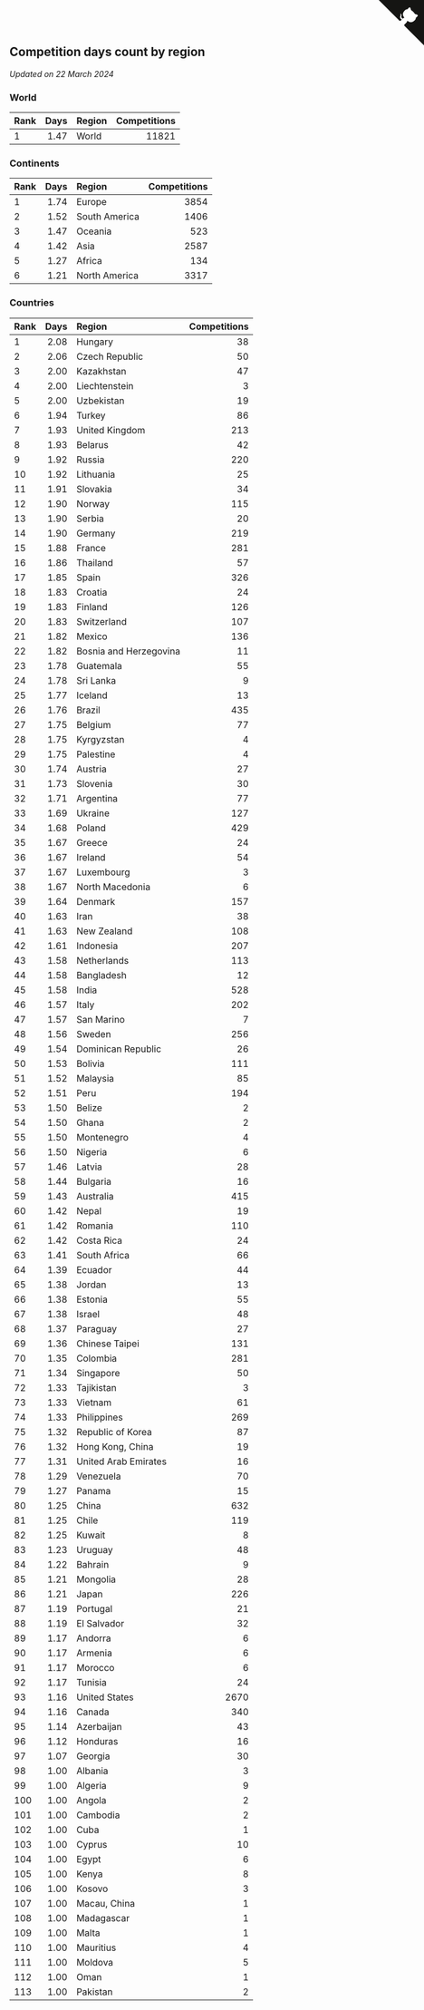 ## Competition days count by region

*Updated on 22 March 2024*


### World

| Rank | Days | Region | Competitions |
| :--- | ---: | :--- | ---: |
| 1 | 1.47 | World | 11821 |

### Continents

| Rank | Days | Region | Competitions |
| :--- | ---: | :--- | ---: |
| 1 | 1.74 | Europe | 3854 |
| 2 | 1.52 | South America | 1406 |
| 3 | 1.47 | Oceania | 523 |
| 4 | 1.42 | Asia | 2587 |
| 5 | 1.27 | Africa | 134 |
| 6 | 1.21 | North America | 3317 |

### Countries

| Rank | Days | Region | Competitions |
| :--- | ---: | :--- | ---: |
| 1 | 2.08 | Hungary | 38 |
| 2 | 2.06 | Czech Republic | 50 |
| 3 | 2.00 | Kazakhstan | 47 |
| 4 | 2.00 | Liechtenstein | 3 |
| 5 | 2.00 | Uzbekistan | 19 |
| 6 | 1.94 | Turkey | 86 |
| 7 | 1.93 | United Kingdom | 213 |
| 8 | 1.93 | Belarus | 42 |
| 9 | 1.92 | Russia | 220 |
| 10 | 1.92 | Lithuania | 25 |
| 11 | 1.91 | Slovakia | 34 |
| 12 | 1.90 | Norway | 115 |
| 13 | 1.90 | Serbia | 20 |
| 14 | 1.90 | Germany | 219 |
| 15 | 1.88 | France | 281 |
| 16 | 1.86 | Thailand | 57 |
| 17 | 1.85 | Spain | 326 |
| 18 | 1.83 | Croatia | 24 |
| 19 | 1.83 | Finland | 126 |
| 20 | 1.83 | Switzerland | 107 |
| 21 | 1.82 | Mexico | 136 |
| 22 | 1.82 | Bosnia and Herzegovina | 11 |
| 23 | 1.78 | Guatemala | 55 |
| 24 | 1.78 | Sri Lanka | 9 |
| 25 | 1.77 | Iceland | 13 |
| 26 | 1.76 | Brazil | 435 |
| 27 | 1.75 | Belgium | 77 |
| 28 | 1.75 | Kyrgyzstan | 4 |
| 29 | 1.75 | Palestine | 4 |
| 30 | 1.74 | Austria | 27 |
| 31 | 1.73 | Slovenia | 30 |
| 32 | 1.71 | Argentina | 77 |
| 33 | 1.69 | Ukraine | 127 |
| 34 | 1.68 | Poland | 429 |
| 35 | 1.67 | Greece | 24 |
| 36 | 1.67 | Ireland | 54 |
| 37 | 1.67 | Luxembourg | 3 |
| 38 | 1.67 | North Macedonia | 6 |
| 39 | 1.64 | Denmark | 157 |
| 40 | 1.63 | Iran | 38 |
| 41 | 1.63 | New Zealand | 108 |
| 42 | 1.61 | Indonesia | 207 |
| 43 | 1.58 | Netherlands | 113 |
| 44 | 1.58 | Bangladesh | 12 |
| 45 | 1.58 | India | 528 |
| 46 | 1.57 | Italy | 202 |
| 47 | 1.57 | San Marino | 7 |
| 48 | 1.56 | Sweden | 256 |
| 49 | 1.54 | Dominican Republic | 26 |
| 50 | 1.53 | Bolivia | 111 |
| 51 | 1.52 | Malaysia | 85 |
| 52 | 1.51 | Peru | 194 |
| 53 | 1.50 | Belize | 2 |
| 54 | 1.50 | Ghana | 2 |
| 55 | 1.50 | Montenegro | 4 |
| 56 | 1.50 | Nigeria | 6 |
| 57 | 1.46 | Latvia | 28 |
| 58 | 1.44 | Bulgaria | 16 |
| 59 | 1.43 | Australia | 415 |
| 60 | 1.42 | Nepal | 19 |
| 61 | 1.42 | Romania | 110 |
| 62 | 1.42 | Costa Rica | 24 |
| 63 | 1.41 | South Africa | 66 |
| 64 | 1.39 | Ecuador | 44 |
| 65 | 1.38 | Jordan | 13 |
| 66 | 1.38 | Estonia | 55 |
| 67 | 1.38 | Israel | 48 |
| 68 | 1.37 | Paraguay | 27 |
| 69 | 1.36 | Chinese Taipei | 131 |
| 70 | 1.35 | Colombia | 281 |
| 71 | 1.34 | Singapore | 50 |
| 72 | 1.33 | Tajikistan | 3 |
| 73 | 1.33 | Vietnam | 61 |
| 74 | 1.33 | Philippines | 269 |
| 75 | 1.32 | Republic of Korea | 87 |
| 76 | 1.32 | Hong Kong, China | 19 |
| 77 | 1.31 | United Arab Emirates | 16 |
| 78 | 1.29 | Venezuela | 70 |
| 79 | 1.27 | Panama | 15 |
| 80 | 1.25 | China | 632 |
| 81 | 1.25 | Chile | 119 |
| 82 | 1.25 | Kuwait | 8 |
| 83 | 1.23 | Uruguay | 48 |
| 84 | 1.22 | Bahrain | 9 |
| 85 | 1.21 | Mongolia | 28 |
| 86 | 1.21 | Japan | 226 |
| 87 | 1.19 | Portugal | 21 |
| 88 | 1.19 | El Salvador | 32 |
| 89 | 1.17 | Andorra | 6 |
| 90 | 1.17 | Armenia | 6 |
| 91 | 1.17 | Morocco | 6 |
| 92 | 1.17 | Tunisia | 24 |
| 93 | 1.16 | United States | 2670 |
| 94 | 1.16 | Canada | 340 |
| 95 | 1.14 | Azerbaijan | 43 |
| 96 | 1.12 | Honduras | 16 |
| 97 | 1.07 | Georgia | 30 |
| 98 | 1.00 | Albania | 3 |
| 99 | 1.00 | Algeria | 9 |
| 100 | 1.00 | Angola | 2 |
| 101 | 1.00 | Cambodia | 2 |
| 102 | 1.00 | Cuba | 1 |
| 103 | 1.00 | Cyprus | 10 |
| 104 | 1.00 | Egypt | 6 |
| 105 | 1.00 | Kenya | 8 |
| 106 | 1.00 | Kosovo | 3 |
| 107 | 1.00 | Macau, China | 1 |
| 108 | 1.00 | Madagascar | 1 |
| 109 | 1.00 | Malta | 1 |
| 110 | 1.00 | Mauritius | 4 |
| 111 | 1.00 | Moldova | 5 |
| 112 | 1.00 | Oman | 1 |
| 113 | 1.00 | Pakistan | 2 |


<a href="https://github.com/JustinTimeCuber/wca_statistics" class="github-corner" aria-label="View source on Github"><svg width="80" height="80" viewBox="0 0 250 250" style="fill:#151513; color:#fff; position: absolute; top: 0; border: 0; right: 0;" aria-hidden="true"><path d="M0,0 L115,115 L130,115 L142,142 L250,250 L250,0 Z"></path><path d="M128.3,109.0 C113.8,99.7 119.0,89.6 119.0,89.6 C122.0,82.7 120.5,78.6 120.5,78.6 C119.2,72.0 123.4,76.3 123.4,76.3 C127.3,80.9 125.5,87.3 125.5,87.3 C122.9,97.6 130.6,101.9 134.4,103.2" fill="currentColor" style="transform-origin: 130px 106px;" class="octo-arm"></path><path d="M115.0,115.0 C114.9,115.1 118.7,116.5 119.8,115.4 L133.7,101.6 C136.9,99.2 139.9,98.4 142.2,98.6 C133.8,88.0 127.5,74.4 143.8,58.0 C148.5,53.4 154.0,51.2 159.7,51.0 C160.3,49.4 163.2,43.6 171.4,40.1 C171.4,40.1 176.1,42.5 178.8,56.2 C183.1,58.6 187.2,61.8 190.9,65.4 C194.5,69.0 197.7,73.2 200.1,77.6 C213.8,80.2 216.3,84.9 216.3,84.9 C212.7,93.1 206.9,96.0 205.4,96.6 C205.1,102.4 203.0,107.8 198.3,112.5 C181.9,128.9 168.3,122.5 157.7,114.1 C157.9,116.9 156.7,120.9 152.7,124.9 L141.0,136.5 C139.8,137.7 141.6,141.9 141.8,141.8 Z" fill="currentColor" class="octo-body"></path></svg></a><style>.github-corner:hover .octo-arm{animation:octocat-wave 560ms ease-in-out}@keyframes octocat-wave{0%,100%{transform:rotate(0)}20%,60%{transform:rotate(-25deg)}40%,80%{transform:rotate(10deg)}}@media (max-width:500px){.github-corner:hover .octo-arm{animation:none}.github-corner .octo-arm{animation:octocat-wave 560ms ease-in-out}}</style>
